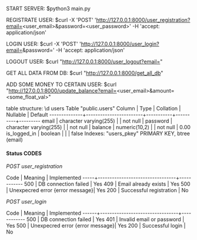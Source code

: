 START SERVER:
  $python3 main.py

REGISTRATE USER:
  $curl -X 'POST' 'http://127.0.0.1:8000/user_registration?email=<user_email>&password=<user_password>' -H 'accept: application/json'

LOGIN USER:
  $curl -X 'POST' 'http://127.0.0.1:8000/user_login?email=<email>&password=<password>' -H 'accept: application/json'

LOGOUT USER:
  $curl "http://127.0.0.1:8000/user_logout?email=<email>" 


GET ALL DATA FROM DB:
  $curl "http://127.0.0.1:8000/get_all_db" 

ADD SOME MONEY TO CERTAIN USER:
  $curl "http://127.0.0.1:8000/update_balance?email=<user_email>&amount=<some_float_val>"



table structure:
\d users
                          Table "public.users"
    Column    |          Type          | Collation | Nullable | Default 
--------------+------------------------+-----------+----------+---------
 email        | character varying(255) |           | not null | 
 password     | character varying(255) |           | not null | 
 balance      | numeric(10,2)          |           | not null | 0.00
 is_logged_in | boolean                |           |          | false
Indexes:
    "users_pkey" PRIMARY KEY, btree (email)


#### Status CODES
*POST user_registration*

Code | Meaning                         | Implemented
-----+---------------------------------+------------
500  | DB connection failed            | Yes
409  | Email already exists            | Yes
500  | Unexpecred error {error message}| Yes
200  | Successful registration         | No



*POST user_login*

Code  | Meaning                         | Implemented
------+---------------------------------+------------
500   | DB connection failed            | Yes
401   | Invalid email or password       | Yes
500   | Unexpecred error {error message}| Yes
200   | Successful login                | No
